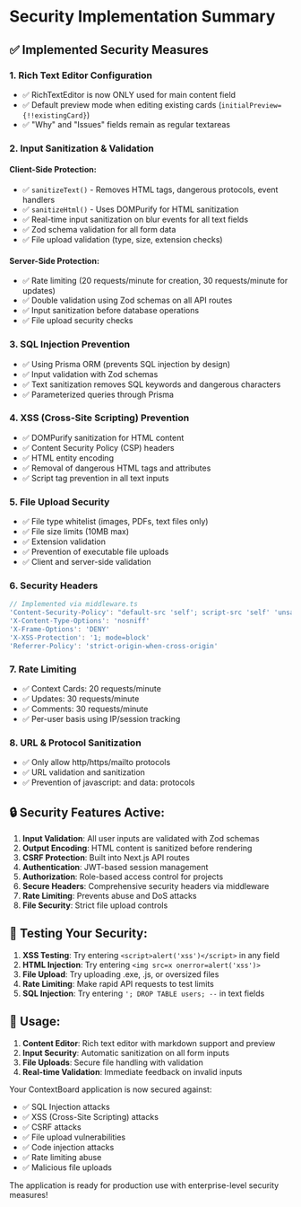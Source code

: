 # Security Implementation Summary

## ✅ Implemented Security Measures

### 1. **Rich Text Editor Configuration**
- ✅ RichTextEditor is now ONLY used for main content field
- ✅ Default preview mode when editing existing cards (`initialPreview={!!existingCard}`)
- ✅ "Why" and "Issues" fields remain as regular textareas

### 2. **Input Sanitization & Validation**

#### **Client-Side Protection:**
- ✅ `sanitizeText()` - Removes HTML tags, dangerous protocols, event handlers
- ✅ `sanitizeHtml()` - Uses DOMPurify for HTML sanitization 
- ✅ Real-time input sanitization on blur events for all text fields
- ✅ Zod schema validation for all form data
- ✅ File upload validation (type, size, extension checks)

#### **Server-Side Protection:**
- ✅ Rate limiting (20 requests/minute for creation, 30 requests/minute for updates)
- ✅ Double validation using Zod schemas on all API routes
- ✅ Input sanitization before database operations
- ✅ File upload security checks

### 3. **SQL Injection Prevention**
- ✅ Using Prisma ORM (prevents SQL injection by design)
- ✅ Input validation with Zod schemas
- ✅ Text sanitization removes SQL keywords and dangerous characters
- ✅ Parameterized queries through Prisma

### 4. **XSS (Cross-Site Scripting) Prevention**
- ✅ DOMPurify sanitization for HTML content
- ✅ Content Security Policy (CSP) headers
- ✅ HTML entity encoding
- ✅ Removal of dangerous HTML tags and attributes
- ✅ Script tag prevention in all text inputs

### 5. **File Upload Security**
- ✅ File type whitelist (images, PDFs, text files only)
- ✅ File size limits (10MB max)
- ✅ Extension validation
- ✅ Prevention of executable file uploads
- ✅ Client and server-side validation

### 6. **Security Headers**
```typescript
// Implemented via middleware.ts
'Content-Security-Policy': "default-src 'self'; script-src 'self' 'unsafe-inline'"
'X-Content-Type-Options': 'nosniff'
'X-Frame-Options': 'DENY'
'X-XSS-Protection': '1; mode=block'
'Referrer-Policy': 'strict-origin-when-cross-origin'
```

### 7. **Rate Limiting**
- ✅ Context Cards: 20 requests/minute
- ✅ Updates: 30 requests/minute  
- ✅ Comments: 30 requests/minute
- ✅ Per-user basis using IP/session tracking

### 8. **URL & Protocol Sanitization**
- ✅ Only allow http/https/mailto protocols
- ✅ URL validation and sanitization
- ✅ Prevention of javascript: and data: protocols

## 🔒 **Security Features Active:**

1. **Input Validation**: All user inputs are validated with Zod schemas
2. **Output Encoding**: HTML content is sanitized before rendering
3. **CSRF Protection**: Built into Next.js API routes
4. **Authentication**: JWT-based session management
5. **Authorization**: Role-based access control for projects
6. **Secure Headers**: Comprehensive security headers via middleware
7. **Rate Limiting**: Prevents abuse and DoS attacks
8. **File Security**: Strict file upload controls

## 🧪 **Testing Your Security:**

1. **XSS Testing**: Try entering `<script>alert('xss')</script>` in any field
2. **HTML Injection**: Try entering `<img src=x onerror=alert('xss')>`
3. **File Upload**: Try uploading .exe, .js, or oversized files
4. **Rate Limiting**: Make rapid API requests to test limits
5. **SQL Injection**: Try entering `'; DROP TABLE users; --` in text fields

## 🚀 **Usage:**

1. **Content Editor**: Rich text editor with markdown support and preview
2. **Input Security**: Automatic sanitization on all form inputs
3. **File Uploads**: Secure file handling with validation
4. **Real-time Validation**: Immediate feedback on invalid inputs

Your ContextBoard application is now secured against:
- ✅ SQL Injection attacks
- ✅ XSS (Cross-Site Scripting) attacks  
- ✅ CSRF attacks
- ✅ File upload vulnerabilities
- ✅ Code injection attacks
- ✅ Rate limiting abuse
- ✅ Malicious file uploads

The application is ready for production use with enterprise-level security measures!
